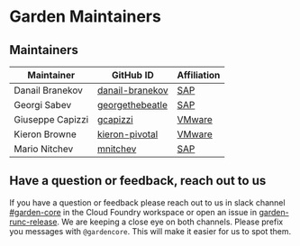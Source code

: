 # Garden Maintainers

## Maintainers

| Maintainer | GitHub ID | Affiliation |
| --------------- | --------- | ----------- |
| Danail Branekov | [danail-branekov](https://github.com/danail-branekov) | [SAP](https://www.github.com/sap/) |
| Georgi Sabev | [georgethebeatle](https://github.com/georgethebeatle) | [SAP](https://www.github.com/sap/) |
| Giuseppe Capizzi | [gcapizzi](https://github.com/gcapizzi) | [VMware](https://www.github.com/vmware/) |
| Kieron Browne | [kieron-pivotal](https://github.com/kieron-pivotal) | [VMware](https://www.github.com/vmware/) |
| Mario Nitchev | [mnitchev](https://github.com/mnitchev) | [SAP](https://www.github.com/sap/) |

## Have a question or feedback, reach out to us

If you have a question or feedback please reach out to us in slack channel [#garden-core](https://cloudfoundry.slack.com/archives/GG81ET8JY) in the Cloud Foundry workspace or open an issue in [garden-runc-release](https://github.com/cloudfoundry/garden-runc-release/issues). We are keeping a close eye on both channels. Please prefix you messages with `@gardencore`. This will make it easier for us to spot them.
